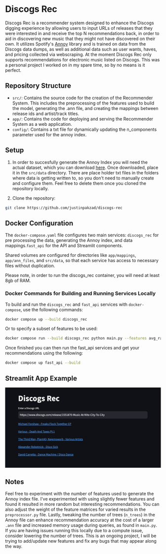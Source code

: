 # Discogs Rec
Discogs Rec is a recommender system designed to enhance the Discogs digging experience by allowing users to input URLs of releases that they were interested in and receive the top N recommendations back, in order to aid in discovering new music that they might not have discovered on their own. It utilizes Spotify's [Annoy](https://github.com/spotify/annoy) library and is trained on data from the Discogs data dumps, as well as additional data such as user wants, haves, and pricing collected via webscraping. At the moment Discogs Rec only supports recommendations for electronic music listed on Discogs. This was a personal project I worked on in my spare time, so by no means is it perfect.

## Repository Structure
- `src/`: Contains the source code for the creation of the Recommender System. This includes the preprocessing of the features used to build the model, generating the .ann file, and creating the mappings between release ids and artist/track titles.
- `app/`: Contains the code for deploying and serving the Recommender System as a web application.
- `config/`: Contains a txt file for dynamically updating the n_components parameter used for the annoy index.
## Setup
1. In order to succesfully generate the Annoy Index you will need the actual dataset, which you can download [here](https://drive.google.com/file/d/1fxCiMm5rDNlEl7bxkLJS91ap3vBMLiOQ/view?usp=sharing). Once downloaded, place it in the `src/data` directory. There are place holder txt files in the folders where data is getting written to, so you don't need to manually create and configure them. Feel free to delete them once you cloned the repository locally.
 

2. Clone the repository:
```bash
git clone https://github.com/justinpakzad/discogs-rec
```

## Docker Configuration

The `docker-compose.yaml` file configures two main services: `discogs_rec` for pre processing the data, generating the Annoy index, and data mappings.`fast_api` for the API and Streamlit components.

Shared volumes are configured for directories like `app/mappings`, `app/ann_files`, and `src/data`, so that each service has access to necessary files without duplication.

Please note, in order to run the discogs_rec container, you will need at least 8gb of RAM.
### Docker Commands for Building and Running Services Locally

To build and run the `discogs_rec` and `fast_api` services with `docker-compose`, use the following commands:
```bash
docker compose up --build discogs_rec
```
Or to specify a subset of features to be used:
```bash
docker compose run --build discogs_rec python main.py --features avg_rating low median high countries styles
```
Once finished you can then run the fast_api services and get your recommendations using the following:
```bash
docker compose up fast_api --build
```


## Streamlit App Example
![Alt text](images/demo.png)

## Notes
Feel free to experiment with the number of features used to generate the Annoy index file. I've experimented with using slightly fewer features and found it resulted in more random but interesting recommendations. You can also adjust the weight of the feature matrices for varied results in the `preprocessor.py` file. Lastly, tweaking the number of trees (`n_trees`) in the Annoy file can enhance recommendation accuracy at the cost of a larger `.ann` file and increased memory usage during queries, as found in `main.py`. If you are having issues running this locally due to a compute issue, consider lowering the number of trees. This is an ongoing project, I will be trying to add/update new features and fix any bugs that may appear along the way. 





